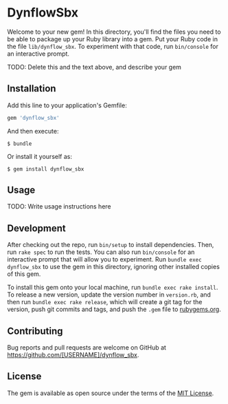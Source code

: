 # DynflowSbx

Welcome to your new gem! In this directory, you'll find the files you need to be able to package up your Ruby library into a gem. Put your Ruby code in the file `lib/dynflow_sbx`. To experiment with that code, run `bin/console` for an interactive prompt.

TODO: Delete this and the text above, and describe your gem

## Installation

Add this line to your application's Gemfile:

```ruby
gem 'dynflow_sbx'
```

And then execute:

    $ bundle

Or install it yourself as:

    $ gem install dynflow_sbx

## Usage

TODO: Write usage instructions here

## Development

After checking out the repo, run `bin/setup` to install dependencies. Then, run `rake spec` to run the tests. You can also run `bin/console` for an interactive prompt that will allow you to experiment. Run `bundle exec dynflow_sbx` to use the gem in this directory, ignoring other installed copies of this gem.

To install this gem onto your local machine, run `bundle exec rake install`. To release a new version, update the version number in `version.rb`, and then run `bundle exec rake release`, which will create a git tag for the version, push git commits and tags, and push the `.gem` file to [rubygems.org](https://rubygems.org).

## Contributing

Bug reports and pull requests are welcome on GitHub at https://github.com/[USERNAME]/dynflow_sbx.


## License

The gem is available as open source under the terms of the [MIT License](http://opensource.org/licenses/MIT).

